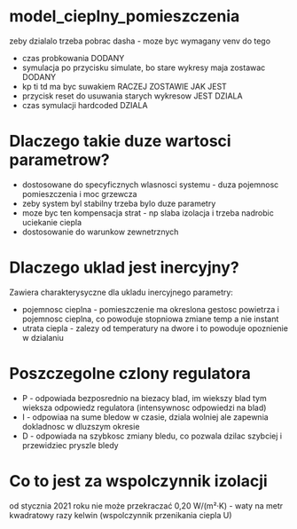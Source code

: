 # model_cieplny_pomieszczenia

zeby dzialalo trzeba pobrac dasha - moze byc wymagany venv do tego

* czas probkowania  DODANY
* symulacja po przycisku simulate, bo stare wykresy maja zostawac DODANY
* kp ti td ma byc suwakiem RACZEJ ZOSTAWIE JAK JEST
* przycisk reset do usuwania starych wykresow  JEST DZIALA
* czas symulacji hardcoded  DZIALA

# Dlaczego takie duze wartosci parametrow?
* dostosowane do specyficznych wlasnosci systemu - duza pojemnosc pomieszczenia i moc grzewcza
* zeby system byl stabilny trzeba bylo duze parametry
* moze byc ten kompensacja strat - np slaba izolacja i trzeba nadrobic uciekanie ciepla 
* dostosowanie do warunkow zewnetrznych


# Dlaczego uklad jest inercyjny?
Zawiera charakterysyczne dla ukladu inercyjnego parametry:
* pojemnosc cieplna - pomieszczenie ma okreslona gestosc powietrza i pojemnosc cieplna, co powoduje stopniowa zmiane temp a nie instant
* utrata ciepla - zalezy od temperatury na dwore i to powoduje opoznienie w dzialaniu

# Poszczegolne czlony regulatora
* P - odpowiada bezposrednio na biezacy blad, im wiekszy blad tym wieksza odpowiedz regulatora (intensywnosc odpowiedzi na blad)
* I - odpowiaa na sume bledow w czasie, dziala wolniej ale zapewnia dokladnosc w dluzszym okresie
* D - odpowiada na szybkosc zmiany bledu, co pozwala dzilac szybciej i przewidziec pryszle bledy

# Co to jest za wspolczynnik izolacji
od stycznia 2021 roku nie może przekraczać 0,20 W/(m²·K) - waty na metr kwadratowy razy kelwin (wspolczynnik przenikania ciepla U)